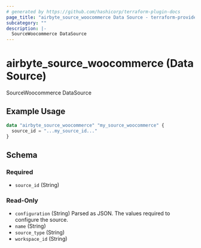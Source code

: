 ```yaml
---
# generated by https://github.com/hashicorp/terraform-plugin-docs
page_title: "airbyte_source_woocommerce Data Source - terraform-provider-airbyte"
subcategory: ""
description: |-
  SourceWoocommerce DataSource
---
```


# airbyte_source_woocommerce (Data Source)

SourceWoocommerce DataSource

## Example Usage

```terraform
data "airbyte_source_woocommerce" "my_source_woocommerce" {
  source_id = "...my_source_id..."
}
```

<!-- schema generated by tfplugindocs -->
## Schema

### Required

- `source_id` (String)

### Read-Only

- `configuration` (String) Parsed as JSON.
The values required to configure the source.
- `name` (String)
- `source_type` (String)
- `workspace_id` (String)


